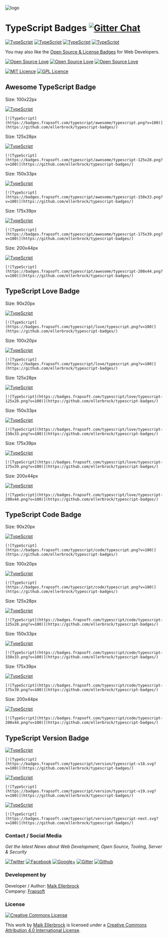 ![logo](https://github.frapsoft.com/top/awesome-typescript.png?v=100)  

# TypeScript Badges [![Gitter Chat](https://badges.gitter.im/frapsoft/frapsoft.svg?v=100)](https://gitter.im/frapsoft/frapsoft/)  

[![TypeScript](https://badges.frapsoft.com/typescript/awesome/typescript.png?v=100)](https://github.com/ellerbrock/typescript-badges/) [![TypeScript](https://badges.frapsoft.com/typescript/code/typescript.png?v=100)](https://github.com/ellerbrock/typescript-badges/) [![TypeScript](https://badges.frapsoft.com/typescript/love/typescript.png?v=100)](https://github.com/ellerbrock/typescript-badges/) [![TypeScript](https://badges.frapsoft.com/typescript/version/typescript-v19.svg)](https://github.com/ellerbrock/typescript-badges/) 

You may also like the [Open Source & License Badges](https://github.com/ellerbrock/typescript-badges/) for Web Developers.  

[![Open Source Love](https://badges.frapsoft.com/os/v1/open-source.png?v=102)](https://github.com/ellerbrock/open-source-badge/)  [![Open Source Love](https://badges.frapsoft.com/os/v2/open-source.png?v=102)](https://github.com/ellerbrock/open-source-badge/) [![Open Source Love](https://badges.frapsoft.com/os/v3/open-source.png?v=102)](https://github.com/ellerbrock/open-source-badge/)  

[![MIT Licence](https://badges.frapsoft.com/os/mit/mit.png?v=102)](https://opensource.org/licenses/mit-license.php) [![GPL Licence](https://badges.frapsoft.com/os/gpl/gpl.png?v=102)](https://opensource.org/licenses/GPL-3.0/)  


## Awesome TypeScript Badge

Size: 100x22px  

[![TypeScript](https://badges.frapsoft.com/typescript/awesome/typescript.png?v=100)](https://github.com/ellerbrock/open-source-badge/)  

`[![TypeScript](https://badges.frapsoft.com/typescript/awesome/typescript.png?v=100)](https://github.com/ellerbrock/typescript-badges/)`  


Size: 125x28px  

[![TypeScript](https://badges.frapsoft.com/typescript/awesome/typescript-125x28.png?v=100)](https://github.com/ellerbrock/typescript-badges/)  

`[![TypeScript](https://badges.frapsoft.com/typescript/awesome/typescript-125x28.png?v=100)](https://github.com/ellerbrock/typescript-badges/)`  

Size: 150x33px  

[![TypeScript](https://badges.frapsoft.com/typescript/awesome/typescript-150x33.png?v=100)](https://github.com/ellerbrock/typescript-badges/)  

`[![TypeScript](https://badges.frapsoft.com/typescript/awesome/typescript-150x33.png?v=100)](https://github.com/ellerbrock/typescript-badges/)`  

Size: 175x39px  

[![TypeScript](https://badges.frapsoft.com/typescript/awesome/typescript-175x39.png?v=100)](https://github.com/ellerbrock/typescript-badges/)  

`[![TypeScript](https://badges.frapsoft.com/typescript/awesome/typescript-175x39.png?v=100)](https://github.com/ellerbrock/typescript-badges/)`  

Size: 200x44px  

[![TypeScript](https://badges.frapsoft.com/typescript/awesome/typescript-200x44.png?v=100)](https://github.com/ellerbrock/typescript-badges/)  

`[![TypeScript](https://badges.frapsoft.com/typescript/awesome/typescript-200x44.png?v=100)](https://github.com/ellerbrock/typescript-badges/)`  


## TypeScript Love Badge

Size: 90x20px  

[![TypeScript](https://badges.frapsoft.com/typescript/love/typescript.svg?v=100)](https://github.com/ellerbrock/typescript-badges/)  

`[![TypeScript](https://badges.frapsoft.com/typescript/love/typescript.png?v=100)](https://github.com/ellerbrock/typescript-badges/)`  

Size: 100x20px  

[![TypeScript](https://badges.frapsoft.com/typescript/love/typescript.png?v=100)](https://github.com/ellerbrock/typescript-badges/)  

`[![TypeScript](https://badges.frapsoft.com/typescript/love/typescript.png?v=100)](https://github.com/ellerbrock/typescript-badges/)`  


Size: 125x28px  

[![TypeScript](https://badges.frapsoft.com/typescript/love/typescript-125x28.png?v=100)](https://github.com/ellerbrock/typescript-badges/)  

`[![TypeScript](https://badges.frapsoft.com/typescript/love/typescript-125x28.png?v=100)](https://github.com/ellerbrock/typescript-badges/)`  

Size: 150x33px  

[![TypeScript](https://badges.frapsoft.com/typescript/love/typescript-150x33.png?v=100)](https://github.com/ellerbrock/typescript-badges/)  

`[![TypeScript](https://badges.frapsoft.com/typescript/love/typescript-150x33.png?v=100)](https://github.com/ellerbrock/typescript-badges/)`  

Size: 175x39px  

[![TypeScript](https://badges.frapsoft.com/typescript/love/typescript-175x39.png?v=100)](https://github.com/ellerbrock/typescript-badges/)  

`[![TypeScript](https://badges.frapsoft.com/typescript/love/typescript-175x39.png?v=100)](https://github.com/ellerbrock/typescript-badges/)`  

Size: 200x44px  

[![TypeScript](https://badges.frapsoft.com/typescript/love/typescript-200x44.png?v=100)](https://github.com/ellerbrock/typescript-badges/)  

`[![TypeScript](https://badges.frapsoft.com/typescript/love/typescript-200x44.png?v=100)](https://github.com/ellerbrock/typescript-badges/)`  


## TypeScript Code Badge

Size: 90x20px  

[![TypeScript](https://badges.frapsoft.com/typescript/code/typescript.svg?v=100)](https://github.com/ellerbrock/typescript-badges/)  

`[![TypeScript](https://badges.frapsoft.com/typescript/code/typescript.png?v=100)](https://github.com/ellerbrock/typescript-badges/)`  

Size: 100x20px  

[![TypeScript](https://badges.frapsoft.com/typescript/code/typescript.png?v=100)](https://github.com/ellerbrock/typescript-badges/)  

`[![TypeScript](https://badges.frapsoft.com/typescript/code/typescript.png?v=100)](https://github.com/ellerbrock/typescript-badges/)`  


Size: 125x28px  

[![TypeScript](https://badges.frapsoft.com/typescript/code/typescript-125x28.png?v=100)](https://github.com/ellerbrock/typescript-badges/)  

`[![TypeScript](https://badges.frapsoft.com/typescript/code/typescript-125x28.png?v=100)](https://github.com/ellerbrock/typescript-badges/)`  

Size: 150x33px  

[![TypeScript](https://badges.frapsoft.com/typescript/code/typescript-150x33.png?v=100)](https://github.com/ellerbrock/typescript-badges/)  

`[![TypeScript](https://badges.frapsoft.com/typescript/code/typescript-150x33.png?v=100)](https://github.com/ellerbrock/typescript-badges/)`  

Size: 175x39px  

[![TypeScript](https://badges.frapsoft.com/typescript/code/typescript-175x39.png?v=100)](https://github.com/ellerbrock/typescript-badges/)  

`[![TypeScript](https://badges.frapsoft.com/typescript/code/typescript-175x39.png?v=100)](https://github.com/ellerbrock/typescript-badges/)`  

Size: 200x44px  

[![TypeScript](https://badges.frapsoft.com/typescript/code/typescript-200x44.png?v=100)](https://github.com/ellerbrock/typescript-badges/)  

`[![TypeScript](https://badges.frapsoft.com/typescript/code/typescript-200x44.png?v=100)](https://github.com/ellerbrock/typescript-badges/)`  


## TypeScript Version Badge

[![TypeScript](https://badges.frapsoft.com/typescript/version/typescript-v18.svg?v=100)](https://github.com/ellerbrock/typescript-badges/)  

`[![TypeScript](https://badges.frapsoft.com/typescript/version/typescript-v18.svg?v=100)](https://github.com/ellerbrock/typescript-badges/)`  

[![TypeScript](https://badges.frapsoft.com/typescript/version/typescript-v19.svg?v=100)](https://github.com/ellerbrock/typescript-badges/)  

`[![TypeScript](https://badges.frapsoft.com/typescript/version/typescript-v19.svg?v=100)](https://github.com/ellerbrock/typescript-badges/)`  

[![TypeScript](https://badges.frapsoft.com/typescript/version/typescript-next.svg?v=100)](https://github.com/ellerbrock/typescript-badges/)  

`[![TypeScript](https://badges.frapsoft.com/typescript/version/typescript-next.svg?v=100)](https://github.com/ellerbrock/typescript-badges/)`  

### Contact / Social Media

*Get the latest News about Web Development, Open Source, Tooling, Server & Security*

[![Twitter](https://github.frapsoft.com/social/twitter.png)](https://twitter.com/frapsoft/)
[![Facebook](https://github.frapsoft.com/social/facebook.png)](https://www.facebook.com/frapsoft/)
[![Google+](https://github.frapsoft.com/social/google-plus.png)](https://plus.google.com/116540931335841862774)
[![Gitter](https://github.frapsoft.com/social/gitter.png)](https://gitter.im/frapsoft/frapsoft/)
[![Github](https://github.frapsoft.com/social/github.png)](https://github.com/ellerbrock/)

### Development by 

Developer / Author: [Maik Ellerbrock](https://github.com/ellerbrock/)  
Company: [Frapsoft](https://github.com/frapsoft/)


### License 

<a rel="license" href="http://creativecommons.org/licenses/by/4.0/"><img alt="Creative Commons License" style="border-width:0" src="https://i.creativecommons.org/l/by/4.0/88x31.png" /></a><br />

This work by <a xmlns:cc="http://creativecommons.org/ns#" href="https://github.com/ellerbrock/" property="cc:attributionName" rel="cc:attributionURL">Maik Ellerbrock</a> is licensed under a <a rel="license" href="http://creativecommons.org/licenses/by/4.0/">Creative Commons Attribution 4.0 International License</a>.